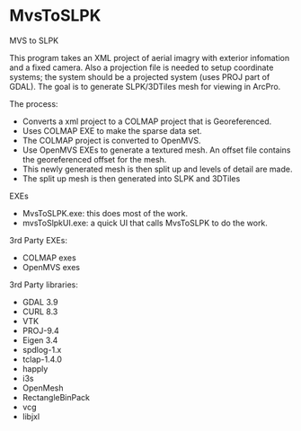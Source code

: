 # MvsToSLPK
 MVS to SLPK

 This program takes an XML project of aerial imagry with exterior infomation and a fixed camera.  Also a projection file is needed to setup coordinate systems; the system should be a projected system (uses PROJ part of GDAL).
 The goal is to generate SLPK/3DTiles mesh for viewing in ArcPro.

 The process:
 - Converts a xml project to a COLMAP project that is Georeferenced.
 - Uses COLMAP EXE to make the sparse data set.
 - The COLMAP project is converted to OpenMVS.
 - Use OpenMVS EXEs to generate a textured mesh. An offset file contains the georeferenced offset for the mesh.
 - This newly generated mesh is then split up and levels of detail are made.
 - The split up mesh is then generated into SLPK and 3DTiles

EXEs
 - MvsToSLPK.exe: this does most of the work.
 - mvsToSlpkUI.exe: a quick UI that calls MvsToSLPK to do the work.

 3rd Party EXEs:
 - COLMAP exes
 - OpenMVS exes
 
 3rd Party libraries:
 - GDAL 3.9
 - CURL 8.3
 - VTK
 - PROJ-9.4
 - Eigen 3.4
 - spdlog-1.x
 - tclap-1.4.0
 - happly
 - i3s
 - OpenMesh
 - RectangleBinPack
 - vcg
 - libjxl
